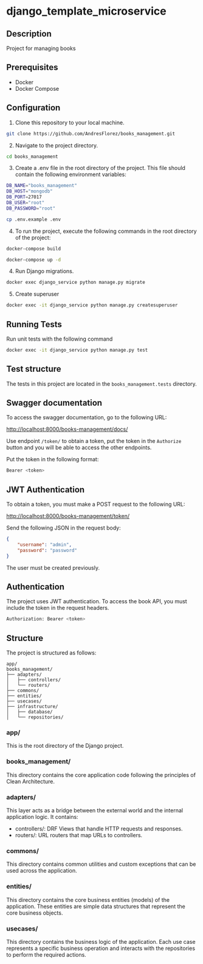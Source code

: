 # django_template_microservice

## Description

Project for managing books

## Prerequisites

- Docker
- Docker Compose

## Configuration

1. Clone this repository to your local machine.

```sh
git clone https://github.com/AndresFlorez/books_management.git
```

2. Navigate to the project directory.

```sh
cd books_management
```

3. Create a .env file in the root directory of the project. This file should contain the following environment variables:

```sh
DB_NAME="books_management"
DB_HOST="mongodb"
DB_PORT=27017
DB_USER="root"
DB_PASSWORD="root"
```

```sh
cp .env.example .env
```
4. To run the project, execute the following commands in the root directory of the project:

```bash
docker-compose build
```

```bash
docker-compose up -d
```

4. Run Django migrations.

```bash
docker exec django_service python manage.py migrate
```

5. Create superuser

```bash
docker exec -it django_service python manage.py createsuperuser
```


## Running Tests

Run unit tests with the following command

```bash
docker exec -it django_service python manage.py test
```

## Test structure
The tests in this project are located in the `books_management.tests` directory.


## Swagger documentation

To access the swagger documentation, go to the following URL:

[http://localhost:8000/books-management/docs/](http://localhost:8000/books-management/docs/)

Use endpoint `/token/` to obtain a token, put the token in the `Authorize` button and you will be able to access the other endpoints.

Put the token in the following format:

```bash
Bearer <token>
```

## JWT Authentication

To obtain a token, you must make a POST request to the following URL:

[http://localhost:8000/books-management/token/](http://localhost:8000/books-management/token/)

Send the following JSON in the request body:

```json
{
    "username": "admin",
    "password": "password"
}
```

The user must be created previously.

## Authentication

The project uses JWT authentication. To access the book API, you must include the token in the request headers.

```bash
Authorization: Bearer <token>
```

## Structure

The project is structured as follows:

```
app/
books_management/
├── adapters/
│   ├── controllers/
│   └── routers/
├── commons/
├── entities/
├── usecases/
├── infrastructure/
│   ├── database/
│   └── repositories/
```

### app/
This is the root directory of the Django project.

### books_management/
This directory contains the core application code following the principles of Clean Architecture.

### adapters/
This layer acts as a bridge between the external world and the internal application logic. It contains:

- controllers/: DRF Views that handle HTTP requests and responses.
- routers/: URL routers that map URLs to controllers.

### commons/
This directory contains common utilities and custom exceptions that can be used across the application.

### entities/
This directory contains the core business entities (models) of the application. These entities are simple data structures that represent the core business objects.

### usecases/
This directory contains the business logic of the application. Each use case represents a specific business operation and interacts with the repositories to perform the required actions.